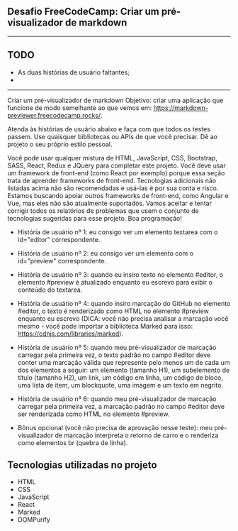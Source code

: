 ## Desafio FreeCodeCamp: Criar um pré-visualizador de markdown
<hr>

## TODO
* As duas histórias de usuário faltantes;
* 

<hr>


Criar um pré-visualizador de markdown
Objetivo: criar uma aplicação que funcione de modo semelhante ao que vemos em: https://markdown-previewer.freecodecamp.rocks/.

Atenda às histórias de usuário abaixo e faça com que todos os testes passem. Use quaisquer bibliotecas ou APIs de que você precisar. Dê ao projeto o seu próprio estilo pessoal.

Você pode usar qualquer mistura de HTML, JavaScript, CSS, Bootstrap, SASS, React, Redux e JQuery para completar este projeto. Você deve usar um framework de front-end (como React por exemplo) porque essa seção trata de aprender frameworks de front-end. Tecnologias adicionais não listadas acima não são recomendadas e usá-las é por sua conta e risco. Estamos buscando apoiar outros frameworks de front-end, como Angular e Vue, mas eles não são atualmente suportados. Vamos aceitar e tentar corrigir todos os relatórios de problemas que usem o conjunto de tecnologias sugeridas para esse projeto. Boa programação!

- História de usuário nº 1: eu consigo ver um elemento textarea com o id="editor" correspondente.

- História de usuário nº 2: eu consigo ver um elemento com o id="preview" correspondente.

- História de usuário nº 3: quando eu insiro texto no elemento #editor, o elemento #preview é atualizado enquanto eu escrevo para exibir o conteúdo do textarea.

- História de usuário nº 4: quando insiro marcação do GitHub no elemento #editor, o texto é renderizado como HTML no elemento #preview enquanto eu escrevo (DICA: você não precisa analisar a marcação você mesmo - você pode importar a biblioteca Marked para isso: https://cdnjs.com/libraries/marked).

- História de usuário nº 5: quando meu pré-visualizador de marcação carregar pela primeira vez, o texto padrão no campo #editor deve conter uma marcação válida que represente pelo menos um de cada um dos elementos a seguir: um elemento (tamanho H1), um subelemento de título (tamanho H2), um link, um código em linha, um código de bloco, uma lista de item, um blockquote, uma imagem e um texto em negrito.

- História de usuário nº 6: quando meu pré-visualizador de marcação carregar pela primeira vez, a marcação padrão no campo #editor deve ser renderizada como HTML no elemento #preview.

- Bônus opcional (você não precisa de aprovação nesse teste): meu pré-visualizador de marcação interpreta o retorno de carro e o renderiza como elementos br (quebra de linha).

## Tecnologias utilizadas no projeto
* HTML
* CSS
* JavaScript
* React
* Marked
* DOMPurify

